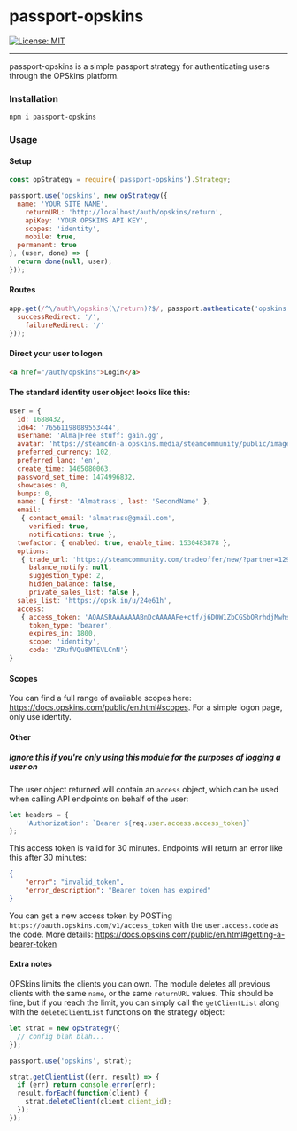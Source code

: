 # passport-opskins
[![License: MIT](https://img.shields.io/badge/License-MIT-yellow.svg)](https://github.com/almatrass/passport-opskins/blob/master/LICENSE)
***

passport-opskins is a simple passport strategy for authenticating users through the OPSkins platform.

### Installation

```bash
npm i passport-opskins
```

### Usage

#### Setup
```js
const opStrategy = require('passport-opskins').Strategy;
```
```js
passport.use('opskins', new opStrategy({
  name: 'YOUR SITE NAME',
	returnURL: 'http://localhost/auth/opskins/return',
	apiKey: 'YOUR OPSKINS API KEY',
	scopes: 'identity',
	mobile: true,
  permanent: true
}, (user, done) => {
  return done(null, user);
}));
```
#### Routes
```js
app.get(/^\/auth\/opskins(\/return)?$/, passport.authenticate('opskins', {
  successRedirect: '/',
	failureRedirect: '/'
}));
```
#### Direct your user to logon
```html
<a href="/auth/opskins">Login</a>
```
#### The standard identity user object looks like this:
```js
user = {
  id: 1688432,
  id64: '76561198089553444',
  username: 'Alma|Free stuff: gain.gg',
  avatar: 'https://steamcdn-a.opskins.media/steamcommunity/public/images/avatars/57/579f19ab99a8e0b034e9a94a8d0530d4c621a26f_full.jpg',
  preferred_currency: 102,
  preferred_lang: 'en',
  create_time: 1465080063,
  password_set_time: 1474996832,
  showcases: 0,
  bumps: 0,
  name: { first: 'Almatrass', last: 'SecondName' },
  email:
   { contact_email: 'almatrass@gmail.com',
     verified: true,
     notifications: true },
  twofactor: { enabled: true, enable_time: 1530483878 },
  options:
   { trade_url: 'https://steamcommunity.com/tradeoffer/new/?partner=129287716&token=JAYlMeXY',
     balance_notify: null,
     suggestion_type: 2,
     hidden_balance: false,
     private_sales_list: false },
  sales_list: 'https://opsk.in/u/24e61h',
  access:
   { access_token: 'AQAASRAAAAAAABnDcAAAAAFe+ctf/j6D0W1ZbCGSbORrhdjMwhsL8qSKDX6bhUrsn+kNoud=',
     token_type: 'bearer',
     expires_in: 1800,
     scope: 'identity',
     code: 'ZRufVQu8MTEVLCnN'} 
}
```
#### Scopes
You can find a full range of available scopes here: https://docs.opskins.com/public/en.html#scopes. For a simple logon page, only use identity.
#### Other
##### Ignore this if you're only using this module for the purposes of logging a user on
The user object returned will contain an `access` object, which can be used when calling API endpoints on behalf of the user:
```js
let headers = {
	'Authorization': `Bearer ${req.user.access.access_token}`
};
```
This access token is valid for 30 minutes. Endpoints will return an error like this after 30 minutes:
```json
{
    "error": "invalid_token",
    "error_description": "Bearer token has expired"
}
```
You can get a new access token by POSTing `https://oauth.opskins.com/v1/access_token` with the `user.access.code` as the code. More details: https://docs.opskins.com/public/en.html#getting-a-bearer-token

#### Extra notes
OPSkins limits the clients you can own. The module deletes all previous clients with the same `name`, or the same `returnURL` values. This should be fine, but if you reach the limit, you can simply call the `getClientList` along with the `deleteClientList` functions on the strategy object:

```js
let strat = new opStrategy({
  // config blah blah...
});

passport.use('opskins', strat);

strat.getClientList((err, result) => {
  if (err) return console.error(err);
  result.forEach(function(client) {
    strat.deleteClient(client.client_id);
  });
});
```